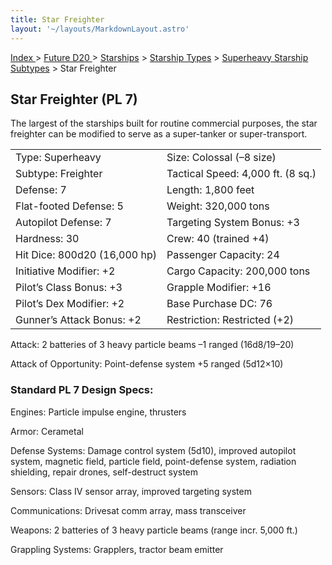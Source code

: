 ```yaml
---
title: Star Freighter
layout: '~/layouts/MarkdownLayout.astro'
---
```


[ Index ](/) > [ Future D20 ](/future.d20.srd) > [Starships](/future.d20.srd/starships) > [Starship Types](/future.d20.srd/starships/starship.types) > [Superheavy Starship Subtypes](/future.d20.srd/starships/starship.types/superheavy.starship.subtypes) > Star Freighter

## Star Freighter (PL 7)

The largest of the starships built for routine commercial purposes, the star
freighter can be modified to serve as a super-tanker or super-transport.


<table> <tr><td>Type: Superheavy</td><td>Size: Colossal (–8 size)</td></tr> <tr class="shaded"><td>Subtype: Freighter</td><td>Tactical Speed: 4,000 ft. (8 sq.)</td></tr> <tr><td>Defense: 7</td><td>Length: 1,800 feet</td></tr> <tr class="shaded"><td>Flat-footed Defense: 5</td><td>Weight: 320,000 tons</td></tr> <tr><td>Autopilot Defense: 7</td><td>Targeting System Bonus: +3</td></tr> <tr class="shaded"><td>Hardness: 30</td><td>Crew: 40 (trained +4)</td></tr> <tr><td>Hit Dice: 800d20 (16,000 hp)</td><td>Passenger Capacity: 24</td></tr> <tr class="shaded"><td>Initiative Modifier: +2</td><td>Cargo Capacity: 200,000 tons</td></tr> <tr><td>Pilot’s Class Bonus: +3</td><td>Grapple Modifier: +16</td></tr> <tr class="shaded"><td>Pilot’s Dex Modifier: +2</td><td>Base Purchase DC: 76</td></tr> <tr><td>Gunner’s Attack Bonus: +2</td><td>Restriction: Restricted (+2)</td></tr> </table>



Attack: 2 batteries of 3 heavy particle beams –1 ranged (16d8/19–20)

Attack of Opportunity: Point-defense system +5 ranged (5d12×10)

### Standard PL 7 Design Specs:

Engines: Particle impulse engine, thrusters

Armor: Cerametal

Defense Systems: Damage control system (5d10), improved autopilot system,
magnetic field, particle field, point-defense system, radiation shielding,
repair drones, self-destruct system

Sensors: Class IV sensor array, improved targeting system

Communications: Drivesat comm array, mass transceiver

Weapons: 2 batteries of 3 heavy particle beams (range incr. 5,000 ft.)

Grappling Systems: Grapplers, tractor beam emitter

